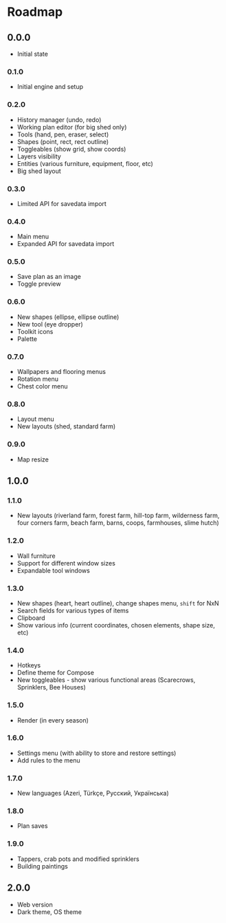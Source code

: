 # Roadmap

## 0.0.0

- Initial state

### 0.1.0

- Initial engine and setup

### 0.2.0

- History manager (undo, redo)
- Working plan editor (for big shed only)
- Tools (hand, pen, eraser, select)
- Shapes (point, rect, rect outline)
- Toggleables (show grid, show coords)
- Layers visibility
- Entities (various furniture, equipment, floor, etc)
- Big shed layout

### 0.3.0

- Limited API for savedata import

### 0.4.0

- Main menu
- Expanded API for savedata import

### 0.5.0

- Save plan as an image
- Toggle preview

### 0.6.0

- New shapes (ellipse, ellipse outline)
- New tool (eye dropper)
- Toolkit icons
- Palette

### 0.7.0

- Wallpapers and flooring menus
- Rotation menu
- Chest color menu

### 0.8.0

- Layout menu
- New layouts (shed, standard farm)

### 0.9.0

- Map resize

## 1.0.0

### 1.1.0

- New layouts (riverland farm, forest farm, hill-top farm, wilderness farm, four corners farm, beach farm, barns, coops,
  farmhouses, slime hutch)

### 1.2.0

- Wall furniture
- Support for different window sizes
- Expandable tool windows

### 1.3.0

- New shapes (heart, heart outline), change shapes menu, `shift` for NxN
- Search fields for various types of items
- Clipboard
- Show various info (current coordinates, chosen elements, shape size, etc)

### 1.4.0

- Hotkeys
- Define theme for Compose
- New toggleables - show various functional areas (Scarecrows, Sprinklers, Bee Houses)

### 1.5.0

- Render (in every season)

### 1.6.0

- Settings menu (with ability to store and restore settings)
- Add rules to the menu

### 1.7.0

- New languages (Azeri, Türkçe, Русский, Українська)

### 1.8.0

- Plan saves

### 1.9.0

- Tappers, crab pots and modified sprinklers
- Building paintings

## 2.0.0

- Web version
- Dark theme, OS theme

